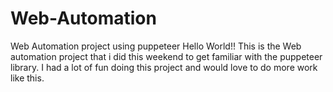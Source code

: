 # Web-Automation
Web Automation project using puppeteer 
Hello World!!
This is the Web automation project that i did this weekend to get familiar with the puppeteer library. I had a lot of fun doing this project and would love to do more work like this.
